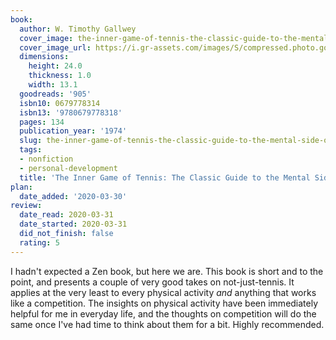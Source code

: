 ```yaml
---
book:
  author: W. Timothy Gallwey
  cover_image: the-inner-game-of-tennis-the-classic-guide-to-the-mental-side-of-peak-performance.jpg
  cover_image_url: https://i.gr-assets.com/images/S/compressed.photo.goodreads.com/books/1427665815l/905.jpg
  dimensions:
    height: 24.0
    thickness: 1.0
    width: 13.1
  goodreads: '905'
  isbn10: 0679778314
  isbn13: '9780679778318'
  pages: 134
  publication_year: '1974'
  slug: the-inner-game-of-tennis-the-classic-guide-to-the-mental-side-of-peak-performance
  tags:
  - nonfiction
  - personal-development
  title: 'The Inner Game of Tennis: The Classic Guide to the Mental Side of Peak Performance'
plan:
  date_added: '2020-03-30'
review:
  date_read: 2020-03-31
  date_started: 2020-03-31
  did_not_finish: false
  rating: 5
---
```


I hadn't expected a Zen book, but here we are. This book is short and to the point, and presents a couple of very good takes on not-just-tennis. It applies at the very least to every physical activity *and* anything that works like a competition. The insights on physical activity have been immediately helpful for me in everyday life, and the thoughts on competition will do the same once I've had time to think about them for a bit. Highly recommended.
